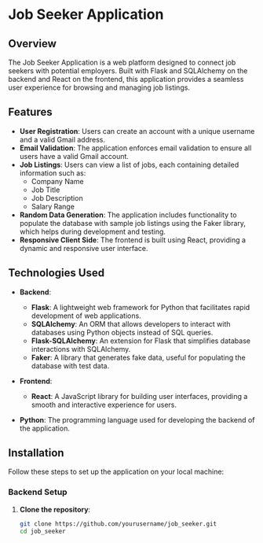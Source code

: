 # Job Seeker Application

## Overview

The Job Seeker Application is a web platform designed to connect job seekers with potential employers. Built with Flask and SQLAlchemy on the backend and React on the frontend, this application provides a seamless user experience for browsing and managing job listings.

## Features

- **User Registration**: Users can create an account with a unique username and a valid Gmail address.
- **Email Validation**: The application enforces email validation to ensure all users have a valid Gmail account.
- **Job Listings**: Users can view a list of jobs, each containing detailed information such as:
  - Company Name
  - Job Title
  - Job Description
  - Salary Range
- **Random Data Generation**: The application includes functionality to populate the database with sample job listings using the Faker library, which helps during development and testing.
- **Responsive Client Side**: The frontend is built using React, providing a dynamic and responsive user interface.

## Technologies Used

- **Backend**:
  - **Flask**: A lightweight web framework for Python that facilitates rapid development of web applications.
  - **SQLAlchemy**: An ORM that allows developers to interact with databases using Python objects instead of SQL queries.
  - **Flask-SQLAlchemy**: An extension for Flask that simplifies database interactions with SQLAlchemy.
  - **Faker**: A library that generates fake data, useful for populating the database with test data.
  
- **Frontend**:
  - **React**: A JavaScript library for building user interfaces, providing a smooth and interactive experience for users.

- **Python**: The programming language used for developing the backend of the application.

## Installation

Follow these steps to set up the application on your local machine:

### Backend Setup

1. **Clone the repository**:
   ```bash
   git clone https://github.com/yourusername/job_seeker.git
   cd job_seeker
